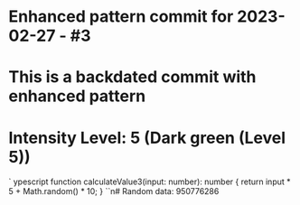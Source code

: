 ﻿# Enhanced pattern commit for 2023-02-27 - #3
# This is a backdated commit with enhanced pattern
# Intensity Level: 5 (Dark green (Level 5))
`	ypescript
function calculateValue3(input: number): number {
    return input * 5 + Math.random() * 10;
}
``n# Random data: 950776286

